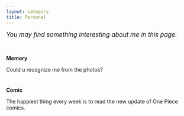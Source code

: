```yaml
---
layout: category
title: Personal
---
```

<script src="https://cdn.staticfile.org/jquery/1.12.4/jquery.min.js"></script><!--引入jquery-->
<style>
p.ex1 {margin-bottom:0.2cm}
</style>
<p><t1><big><em> You may find something interesting about me in this page.</em></big></t1></p>

<br>

<t-half><strong>Memory</strong></t-half>
<p class="ex1"><t1>Could u recognize me from the photos?</t1></p>

<br>

<t-half><strong>Comic</strong></t-half>
<p><t1>The happiest thing every week is to read the new update of One Piece comics.</t1></p>
